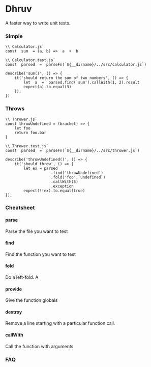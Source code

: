 

# Dhruv

A faster way to write unit tests.

### Simple
```
\\ Calculator.js`
const  sum  = (a, b) =>  a  +  b

\\ Calculator.test.js`
const  parsed  =  parseFn(`${__dirname}/../src/calculator.js`)

describe('sum()', () => {
	it('should return the sum of two numbers', () => {
		let  a  =  parsed.find('sum').callWith(1, 2).result
		expect(a).to.equal(3)
	});
})
```

### Throws
```
\\ Thrower.js`
const throwUndefined = (bracket) => {
	let foo
	return foo.bar
}

\\ Thrower.test.js`
const  parsed  =  parseFn(`${__dirname}/../src/thrower.js`)

describe('throwUndefined()', () => {
	it('should throw', () => {
		let ex = parsed
					.find('throwUndefined')
					.fold('foo',`undefined`)
					.callWith(5)
					.exception
		expect(!!ex).to.equal(true)
});
```

### Cheatsheet

#### parse
Parse the file you want to test

#### find
Find the function you want to test

#### fold
Do a left-fold. A

#### provide
Give the function globals

#### destroy
Remove a line starting with a particular function call.

#### callWith
Call the function with arguments

### FAQ
